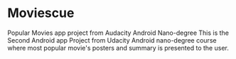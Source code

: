 # Moviescue
Popular Movies app project from Audacity Android Nano-degree 
This is the Second Android app Project from Udacity Android nano-degree course where most popular movie's posters and summary is presented to the user.
